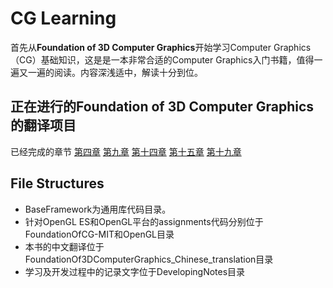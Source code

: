 # CG Learning
首先从**Foundation of 3D Computer Graphics**开始学习Computer Graphics（CG）基础知识，这是是一本非常合适的Computer Graphics入门书籍，值得一遍又一遍的阅读。内容深浅适中，解读十分到位。

## 正在进行的**Foundation of 3D Computer Graphics**的翻译项目
已经完成的章节
[第四章](FoundationOf3DComputerGraphics_Chinese_translation/PDF/Chapter04-Respect.pdf)
[第九章](FoundationOf3DComputerGraphics_Chinese_translation/PDF/Chapter09-Smooth-Interpolation.pdf)
[第十四章](FoundationOf3DComputerGraphics_Chinese_translation/PDF/Chapter14-Materials.pdf)
[第十五章](FoundationOf3DComputerGraphics_Chinese_translation/PDF/Chapter15_texture_mapping.pdf)
[第十九章](FoundationOf3DComputerGraphics_Chinese_translation/PDF/Chapter19_Color.pdf)


## File Structures

- BaseFramework为通用库代码目录。
- 针对OpenGL ES和OpenGL平台的assignments代码分别位于FoundationOfCG-MIT和OpenGL目录
- 本书的中文翻译位于FoundationOf3DComputerGraphics_Chinese_translation目录
- 学习及开发过程中的记录文字位于DevelopingNotes目录


